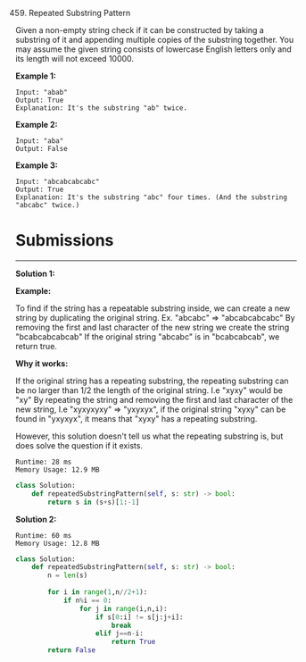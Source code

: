 459. Repeated Substring Pattern

Given a non-empty string check if it can be constructed by taking a substring of it and appending multiple copies of the substring together. You may assume the given string consists of lowercase English letters only and its length will not exceed 10000.

 

**Example 1:**
```
Input: "abab"
Output: True
Explanation: It's the substring "ab" twice.
```

**Example 2:**
```
Input: "aba"
Output: False
```

**Example 3:**
```
Input: "abcabcabcabc"
Output: True
Explanation: It's the substring "abc" four times. (And the substring "abcabc" twice.)
```

# Submissions
---
**Solution 1:**

**Example:**

To find if the string has a repeatable substring inside, we can create a new string by duplicating the original string.
Ex. "abcabc" => "abcabcabcabc"
By removing the first and last character of the new string we create the string "bcabcabcabcab"
If the original string "abcabc" is in "bcabcabcab", we return true.

**Why it works:**

If the original string has a repeating substring, the repeating substring can be no larger than 1/2 the length of the original string. I.e "xyxy" would be "xy"
By repeating the string and removing the first and last character of the new string, I.e "xyxyxyxy" => "yxyxyx", if the original string "xyxy" can be found in "yxyxyx", it means that "xyxy" has a repeating substring.

However, this solution doesn't tell us what the repeating substring is, but does solve the question if it exists.

```
Runtime: 28 ms
Memory Usage: 12.9 MB
```
```python
class Solution:
    def repeatedSubstringPattern(self, s: str) -> bool:
        return s in (s+s)[1:-1]
```

**Solution 2:**
```
Runtime: 60 ms
Memory Usage: 12.8 MB
```
```python
class Solution:
    def repeatedSubstringPattern(self, s: str) -> bool:
        n = len(s)
        
        for i in range(1,n//2+1):
            if n%i == 0:
                for j in range(i,n,i):
                    if s[0:i] != s[j:j+i]:
                        break
                    elif j==n-i:
                        return True
        return False
```